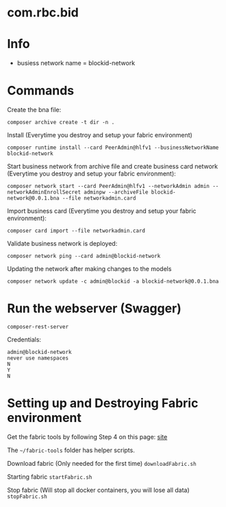 # com.rbc.bid

# Info
* busiess network name = blockid-network

# Commands
Create the bna file: 
```
composer archive create -t dir -n .
```

Install (Everytime you destroy and setup your fabric environment)
```
composer runtime install --card PeerAdmin@hlfv1 --businessNetworkName blockid-network
```

Start business network from archive file and create business card network (Everytime you destroy and setup your fabric environment):
```
composer network start --card PeerAdmin@hlfv1 --networkAdmin admin --networkAdminEnrollSecret adminpw --archiveFile blockid-network@0.0.1.bna --file networkadmin.card
```

Import business card (Everytime you destroy and setup your fabric environment):
```
composer card import --file networkadmin.card
```

Validate business network is deployed:
```
composer network ping --card admin@blockid-network
```

Updating the network after making changes to the models
```
composer network update -c admin@blockid -a blockid-network@0.0.1.bna
```


# Run the webserver (Swagger)
```
composer-rest-server
```

Credentials:
```
admin@blockid-network
never use namespaces
N
Y
N

```

# Setting up and Destroying Fabric environment
Get the fabric tools by following Step 4 on this page: [site](https://hyperledger.github.io/composer/installing/development-tools)

The `~/fabric-tools` folder has helper scripts.

Download fabric (Only needed for the first time)
`downloadFabric.sh`

Starting fabric 
`startFabric.sh`

Stop fabric (Will stop all docker containers, you will lose all data)
`stopFabric.sh`
